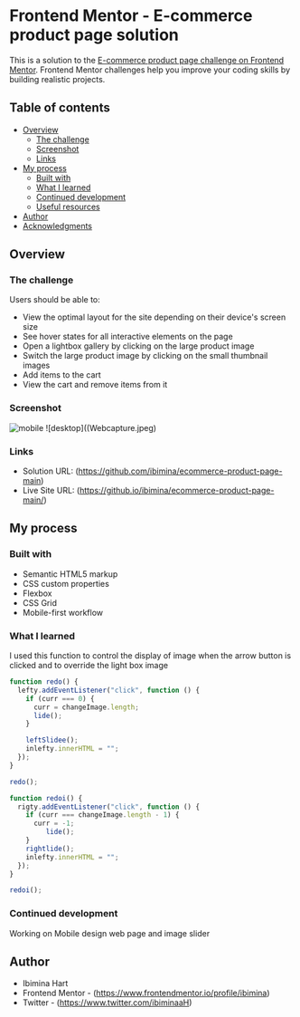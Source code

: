 # Frontend Mentor - E-commerce product page solution

This is a solution to the [E-commerce product page challenge on Frontend Mentor](https://www.frontendmentor.io/challenges/ecommerce-product-page-UPsZ9MJp6). Frontend Mentor challenges help you improve your coding skills by building realistic projects.

## Table of contents

- [Overview](#overview)
  - [The challenge](#the-challenge)
  - [Screenshot](#screenshot)
  - [Links](#links)
- [My process](#my-process)
  - [Built with](#built-with)
  - [What I learned](#what-i-learned)
  - [Continued development](#continued-development)
  - [Useful resources](#useful-resources)
- [Author](#author)
- [Acknowledgments](#acknowledgments)



## Overview

### The challenge

Users should be able to:

- View the optimal layout for the site depending on their device's screen size
- See hover states for all interactive elements on the page
- Open a lightbox gallery by clicking on the large product image
- Switch the large product image by clicking on the small thumbnail images
- Add items to the cart
- View the cart and remove items from it

### Screenshot

![mobile]((iPhone6_7_8)d.png)
![desktop]((Webcapture.jpeg)


### Links

- Solution URL: (https://github.com/ibimina/ecommerce-product-page-main)
- Live Site URL: (https://github.io/ibimina/ecommerce-product-page-main/)

## My process

### Built with

- Semantic HTML5 markup
- CSS custom properties
- Flexbox
- CSS Grid
- Mobile-first workflow


### What I learned
I used this function to control the display of image when the arrow button is clicked and 
to override  the light box image



```js
function redo() {
  lefty.addEventListener("click", function () {
    if (curr === 0) {
      curr = changeImage.length;
      lide();
    }

    leftSlidee();
    inlefty.innerHTML = "";
  });
}

redo();

function redoi() {
  rigty.addEventListener("click", function () {
    if (curr === changeImage.length - 1) {
      curr = -1;
         lide();
    }
    rightlide();
    inlefty.innerHTML = "";
  });
}

redoi();
```


### Continued development
Working on Mobile design web page and image slider




## Author

- Ibimina Hart
- Frontend Mentor - (https://www.frontendmentor.io/profile/ibimina)
- Twitter - (https://www.twitter.com/ibiminaaH)


